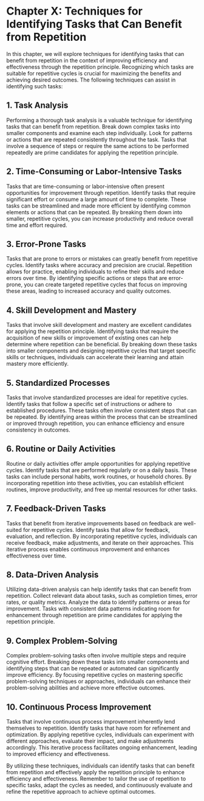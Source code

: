Chapter X: Techniques for Identifying Tasks that Can Benefit from Repetition
============================================================================

In this chapter, we will explore techniques for identifying tasks that can benefit from repetition in the context of improving efficiency and effectiveness through the repetition principle. Recognizing which tasks are suitable for repetitive cycles is crucial for maximizing the benefits and achieving desired outcomes. The following techniques can assist in identifying such tasks:

**1. Task Analysis**
--------------------

Performing a thorough task analysis is a valuable technique for identifying tasks that can benefit from repetition. Break down complex tasks into smaller components and examine each step individually. Look for patterns or actions that are repeated consistently throughout the task. Tasks that involve a sequence of steps or require the same actions to be performed repeatedly are prime candidates for applying the repetition principle.

**2. Time-Consuming or Labor-Intensive Tasks**
----------------------------------------------

Tasks that are time-consuming or labor-intensive often present opportunities for improvement through repetition. Identify tasks that require significant effort or consume a large amount of time to complete. These tasks can be streamlined and made more efficient by identifying common elements or actions that can be repeated. By breaking them down into smaller, repetitive cycles, you can increase productivity and reduce overall time and effort required.

**3. Error-Prone Tasks**
------------------------

Tasks that are prone to errors or mistakes can greatly benefit from repetitive cycles. Identify tasks where accuracy and precision are crucial. Repetition allows for practice, enabling individuals to refine their skills and reduce errors over time. By identifying specific actions or steps that are error-prone, you can create targeted repetitive cycles that focus on improving these areas, leading to increased accuracy and quality outcomes.

**4. Skill Development and Mastery**
------------------------------------

Tasks that involve skill development and mastery are excellent candidates for applying the repetition principle. Identifying tasks that require the acquisition of new skills or improvement of existing ones can help determine where repetition can be beneficial. By breaking down these tasks into smaller components and designing repetitive cycles that target specific skills or techniques, individuals can accelerate their learning and attain mastery more efficiently.

**5. Standardized Processes**
-----------------------------

Tasks that involve standardized processes are ideal for repetitive cycles. Identify tasks that follow a specific set of instructions or adhere to established procedures. These tasks often involve consistent steps that can be repeated. By identifying areas within the process that can be streamlined or improved through repetition, you can enhance efficiency and ensure consistency in outcomes.

**6. Routine or Daily Activities**
----------------------------------

Routine or daily activities offer ample opportunities for applying repetitive cycles. Identify tasks that are performed regularly or on a daily basis. These tasks can include personal habits, work routines, or household chores. By incorporating repetition into these activities, you can establish efficient routines, improve productivity, and free up mental resources for other tasks.

**7. Feedback-Driven Tasks**
----------------------------

Tasks that benefit from iterative improvements based on feedback are well-suited for repetitive cycles. Identify tasks that allow for feedback, evaluation, and reflection. By incorporating repetitive cycles, individuals can receive feedback, make adjustments, and iterate on their approaches. This iterative process enables continuous improvement and enhances effectiveness over time.

**8. Data-Driven Analysis**
---------------------------

Utilizing data-driven analysis can help identify tasks that can benefit from repetition. Collect relevant data about tasks, such as completion times, error rates, or quality metrics. Analyze the data to identify patterns or areas for improvement. Tasks with consistent data patterns indicating room for enhancement through repetition are prime candidates for applying the repetition principle.

**9. Complex Problem-Solving**
------------------------------

Complex problem-solving tasks often involve multiple steps and require cognitive effort. Breaking down these tasks into smaller components and identifying steps that can be repeated or automated can significantly improve efficiency. By focusing repetitive cycles on mastering specific problem-solving techniques or approaches, individuals can enhance their problem-solving abilities and achieve more effective outcomes.

**10. Continuous Process Improvement**
--------------------------------------

Tasks that involve continuous process improvement inherently lend themselves to repetition. Identify tasks that have room for refinement and optimization. By applying repetitive cycles, individuals can experiment with different approaches, evaluate their impact, and make adjustments accordingly. This iterative process facilitates ongoing enhancement, leading to improved efficiency and effectiveness.

By utilizing these techniques, individuals can identify tasks that can benefit from repetition and effectively apply the repetition principle to enhance efficiency and effectiveness. Remember to tailor the use of repetition to specific tasks, adapt the cycles as needed, and continuously evaluate and refine the repetitive approach to achieve optimal outcomes.
